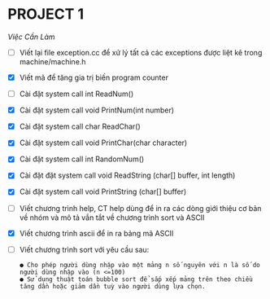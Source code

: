 # PROJECT 1
*Việc Cần Làm*
- [ ] Viết lại file exception.cc để xử lý tất cả các exceptions được liệt kê trong machine/machine.h
- [x] Viết mã để tăng gia trị biến program counter
- [ ] Cài đặt system call int ReadNum()
- [x] Cài đặt system call void PrintNum(int number)
- [x] Cài đặt system call char ReadChar()
- [x] Cài đặt system call void PrintChar(char character)
- [x] Cài đặt system call int RandomNum()
- [x] Cài đặt đặt system call void ReadString (char[] buffer, int length)
- [x] Cài đặt system call void PrintString (char[] buffer)
- [ ] Viết chương trình help, CT help dùng để in ra các dòng giới thiệu cơ bản về nhóm và mô tả vắn tắt về chương trình sort và ASCII
- [x] Viết chương trình ascii để in ra bảng mã ASCII
- [ ] Viết chương trình sort với yêu cầu sau:
      
      ● Cho phép người dùng nhập vào một mảng n số nguyên với n là số do người dùng nhập vào (n <=100)
      ● Sử dụng thuật toán bubble sort để sắp xếp mảng trên theo chiều tăng dần hoặc giảm dần tuỳ vào người dùng lựa chọn.
